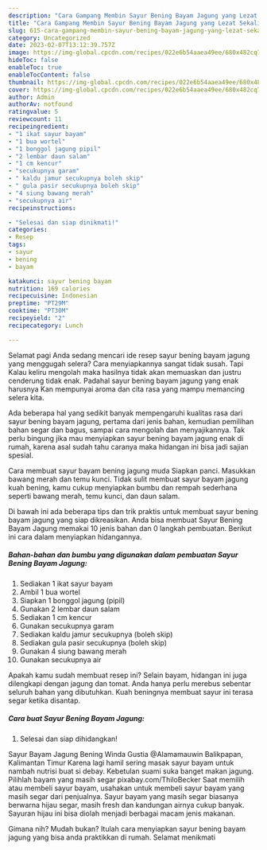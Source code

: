 ```yaml
---
description: "Cara Gampang Membin Sayur Bening Bayam Jagung yang Lezat Sekali"
title: "Cara Gampang Membin Sayur Bening Bayam Jagung yang Lezat Sekali"
slug: 615-cara-gampang-membin-sayur-bening-bayam-jagung-yang-lezat-sekali
category: Uncategorized
date: 2023-02-07T13:12:39.757Z
image: https://img-global.cpcdn.com/recipes/022e6b54aaea49ee/680x482cq70/sayur-bening-bayam-jagung-foto-resep-utama.jpg
hideToc: false
enableToc: true
enableTocContent: false
thumbnail: https://img-global.cpcdn.com/recipes/022e6b54aaea49ee/680x482cq70/sayur-bening-bayam-jagung-foto-resep-utama.jpg
cover: https://img-global.cpcdn.com/recipes/022e6b54aaea49ee/680x482cq70/sayur-bening-bayam-jagung-foto-resep-utama.jpg
author: Admin
authorAv: notfound
ratingvalue: 5
reviewcount: 11
recipeingredient:
- "1 ikat sayur bayam"
- "1 bua wortel"
- "1 bonggol jagung pipil"
- "2 lembar daun salam"
- "1 cm kencur"
- "secukupnya garam"
- " kaldu jamur secukupnya boleh skip"
- " gula pasir secukupnya boleh skip"
- "4 siung bawang merah"
- "secukupnya air"
recipeinstructions:

- "Selesai dan siap dinikmati!"
categories:
- Resep
tags:
- sayur
- bening
- bayam

katakunci: sayur bening bayam 
nutrition: 169 calories
recipecuisine: Indonesian
preptime: "PT29M"
cooktime: "PT30M"
recipeyield: "2"
recipecategory: Lunch

---
```



Selamat pagi Anda sedang mencari ide resep sayur bening bayam jagung yang menggugah selera? Cara menyiapkannya sangat tidak susah. Tapi Kalau keliru mengolah maka hasilnya tidak akan memuaskan dan justru cenderung tidak enak. Padahal sayur bening bayam jagung yang enak harusnya Kan mempunyai aroma dan cita rasa yang mampu memancing selera kita.


Ada beberapa hal yang sedikit banyak mempengaruhi kualitas rasa dari sayur bening bayam jagung, pertama dari jenis bahan, kemudian pemilihan bahan segar dan bagus, sampai cara mengolah dan menyajikannya. Tak perlu bingung jika mau menyiapkan sayur bening bayam jagung enak di rumah, karena asal sudah tahu caranya maka hidangan ini bisa jadi sajian spesial.

Cara membuat sayur bayam bening jagung muda Siapkan panci. Masukkan bawang merah dan temu kunci. Tidak sulit membuat sayur bayam jagung kuah bening, kamu cukup menyiapkan bumbu dan rempah sederhana seperti bawang merah, temu kunci, dan daun salam.


Di bawah ini ada beberapa tips dan trik praktis untuk membuat sayur bening bayam jagung yang siap dikreasikan. Anda bisa membuat Sayur Bening Bayam Jagung memakai 10 jenis bahan dan 0 langkah pembuatan. Berikut ini cara dalam menyiapkan hidangannya.

<!--inarticleads1-->

##### Bahan-bahan dan bumbu yang digunakan dalam pembuatan Sayur Bening Bayam Jagung:

1. Sediakan 1 ikat sayur bayam
1. Ambil 1 bua wortel
1. Siapkan 1 bonggol jagung (pipil)
1. Gunakan 2 lembar daun salam
1. Sediakan 1 cm kencur
1. Gunakan secukupnya garam
1. Sediakan  kaldu jamur secukupnya (boleh skip)
1. Sediakan  gula pasir secukupnya (boleh skip)
1. Gunakan 4 siung bawang merah
1. Gunakan secukupnya air


Apakah kamu sudah membuat resep ini? Selain bayam, hidangan ini juga dilengkapi dengan jagung dan tomat. Anda hanya perlu merebus sebentar seluruh bahan yang dibutuhkan. Kuah beningnya membuat sayur ini terasa segar ketika disantap. 

<!--inarticleads2-->

##### Cara buat Sayur Bening Bayam Jagung:


1. Selesai dan siap dihidangkan!

Sayur Bayam Jagung Bening Winda Gustia @Alamamauwin Balikpapan, Kalimantan Timur Karena lagi hamil sering masak sayur bayam untuk nambah nutrisi buat si debay. Kebetulan suami suka banget makan jagung. Pilihlah bayam yang masih segar pixabay.com/ThiloBecker Saat memilih atau membeli sayur bayam, usahakan untuk membeli sayur bayam yang masih segar dari penjualnya. Sayur bayam yang masih segar biasanya berwarna hijau segar, masih fresh dan kandungan airnya cukup banyak. Sayuran hijau ini bisa diolah menjadi berbagai macam jenis makanan. 

Gimana nih? Mudah bukan? Itulah cara menyiapkan sayur bening bayam jagung yang bisa anda praktikkan di rumah. Selamat menikmati
